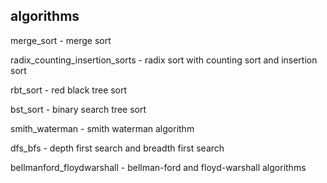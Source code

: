 ## algorithms

merge_sort - merge sort

radix_counting_insertion_sorts - radix sort with counting sort and insertion sort

rbt_sort - red black tree sort

bst_sort - binary search tree sort

smith_waterman - smith waterman algorithm

dfs_bfs - depth first search and breadth first search

bellmanford_floydwarshall - bellman-ford and floyd-warshall algorithms

